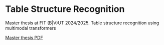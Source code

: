 # Table Structure Recognition
Master thesis at FIT (B|V)UT 2024/2025. Table structure recognition using multimodal transformers

<a href="https://github.com/vlachvojta/document_structure_analysis_text/blob/master/projekt.pdf" target="_blank">Master thesis PDF</a>
